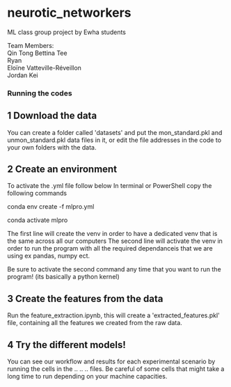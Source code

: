 # neurotic_networkers
ML class group project by Ewha students

Team Members:  
Qin Tong Bettina Tee  
Ryan  
Eloïne Vatteville-Réveillon  
Jordan
Kei 



### Running the codes
## 1 Download the data
You can create a folder called 'datasets' and put the mon_standard.pkl and unmon_standard.pkl data files in it, or edit the file addresses in the code to your own folders with the data.

## 2 Create an environment

To activate the .yml file follow below
In terminal or PowerShell copy the following commands

conda env create -f mlpro.yml

conda activate mlpro

The first line will create the venv in order to have a dedicated venv that is the same across all our computers
The second line will activate the venv in order to run the program with all the required dependanceis that we are using ex pandas, numpy ect.

Be sure to activate the second command any time that you want to run the program! (its basically a python kernel)

## 3 Create the features from the data
Run the feature_extraction.ipynb, this will create a 'extracted_features.pkl' file, containing all the features we created from the raw data.

## 4 Try the different models!
You can see our workflow and results for each experimental scenario by running the cells in the .. .. .. files.
Be careful of some cells that might take a long time to run depending on your machine capacities.

